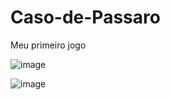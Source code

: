 # Caso-de-Passaro
Meu primeiro jogo

![image](https://github.com/Jnzinho/Caso-de-Passaro/assets/110572346/d75b242d-27ab-4b5b-ac05-80a2b43d6ef2)

![image](https://github.com/Jnzinho/Caso-de-Passaro/assets/110572346/86e8c138-5c7e-4324-bc1b-e7ee194fecd2)
